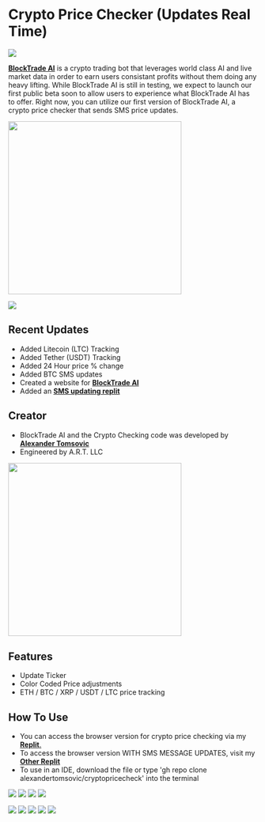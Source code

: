 # Crypto Price Checker (Updates Real Time)
![](https://img.shields.io/static/v1?label=Repository+Status&style=flat-square&message=Active&color=brightgreen)

[**BlockTrade AI**](www.blocktradeAI.com) is a crypto trading bot that leverages world class AI and live market data in order to earn users consistant profits without them doing any heavy lifting. While BlockTrade AI is still in testing, we expect to launch our first public beta soon to allow users to experience what BlockTrade AI has to offer. Right now, you can utilize our first version of BlockTrade AI, a crypto price checker that sends SMS price updates. 

<a target="_blank" href="https://alextomsovic1.wixsite.com/my-site">
<picture>
  <source media="(prefers-color-scheme: dark)" srcset="<a target="_blank" href="https://alextomsovic1.wixsite.com/my-site">
<picture>
  <source media="(prefers-color-scheme: dark)" srcset="https://user-images.githubusercontent.com/84757117/185303712-a680c900-007b-441d-b220-3ed32d943a9e.PNG)">
  <source media="(prefers-color-scheme: light)" srcset="https://user-images.githubusercontent.com/84757117/185302977-1f992a26-1602-40ea-bd15-be8df4490e17.jpg">
  <img src="" width="350">
</picture>
</a>

![](https://img.shields.io/static/v1?label=BlockTradeAI+Beta&style=flat-square&message=Late+2022&color=ff6600)

## Recent Updates
- Added Litecoin (LTC) Tracking
- Added Tether (USDT) Tracking
- Added 24 Hour price % change
- Added BTC SMS updates
- Created a website for [**BlockTrade AI**](www.blocktradeAI.com)
- Added an [**SMS updating replit**](https://replit.com/@AlexTomsovic/CrytoPriceCheckWithSMS#main.py)

## Creator
- BlockTrade AI and the Crypto Checking code was developed by [**Alexander Tomsovic**](github.com/alexandertomsovic)
- Engineered by A.R.T. LLC

<a target="_blank" href="https://alextomsovic1.wixsite.com/my-site">
<picture>
  <source media="(prefers-color-scheme: dark)" srcset="https://user-images.githubusercontent.com/84757117/185300584-bf5c08aa-15a5-442c-a580-87c3a701c5b7.png">
  <source media="(prefers-color-scheme: light)" srcset="https://user-images.githubusercontent.com/84757117/185300584-bf5c08aa-15a5-442c-a580-87c3a701c5b7.png">
  <img src="" width="350">
</picture>
</a>

## Features
- Update Ticker
- Color Coded Price adjustments
- ETH / BTC / XRP / USDT / LTC price tracking

## How To Use
- You can access the browser version for crypto price checking via my [**Replit**.](https://replit.com/@AlexTomsovic/cryptoprices#main.py)
- To access the browser version WITH SMS MESSAGE UPDATES, visit my [**Other Replit**](https://replit.com/@AlexTomsovic/CrytoPriceCheckWithSMS#main.py)
- To use in an IDE, download the file or type 'gh repo clone alexandertomsovic/cryptopricecheck' into the terminal


![](https://img.shields.io/static/v1?label=Repository+Status&style=flat-square&message=Active&color=brightgreen)
![](https://img.shields.io/static/v1?label=Price+Updates&style=flat-square&message=Active&color=brightgreen)
![](https://img.shields.io/static/v1?label=Percent+Changes&style=flat-square&message=Active&color=brightgreen)
![](https://img.shields.io/static/v1?label=BTC+SMS+Updates&style=flat-square&message=Running&color=brightgreen)

![](https://img.shields.io/static/v1?label=Bitcoin&logo=bitcoin&style=flat-square&message=Tracked&color=orange)
![](https://img.shields.io/static/v1?label=Ethereum&logo=ethereum&style=flat-square&message=Tracked&color=37367b)
![](https://img.shields.io/static/v1?label=XRP&logo=xrp&style=flat-square&message=Tracked&color=black)
![](https://img.shields.io/static/v1?label=Tether&logo=tether&style=flat-square&message=Tracked&color=12946c)
![](https://img.shields.io/static/v1?label=Litecoin&logo=litecoin&style=flat-square&message=Tracked&color=21406e)

